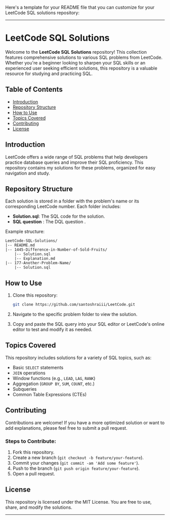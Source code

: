 Here's a template for your README file that you can customize for your LeetCode SQL solutions repository:

---

# LeetCode SQL Solutions

Welcome to the **LeetCode SQL Solutions** repository! This collection features comprehensive solutions to various SQL problems from LeetCode. Whether you're a beginner looking to sharpen your SQL skills or an experienced user seeking efficient solutions, this repository is a valuable resource for studying and practicing SQL.

## Table of Contents

- [Introduction](#introduction)
- [Repository Structure](#repository-structure)
- [How to Use](#how-to-use)
- [Topics Covered](#topics-covered)
- [Contributing](#contributing)
- [License](#license)

## Introduction

LeetCode offers a wide range of SQL problems that help developers practice database queries and improve their SQL proficiency. This repository contains my solutions for these problems, organized for easy navigation and study.

## Repository Structure

Each solution is stored in a folder with the problem's name or its corresponding LeetCode number. Each folder includes:
- **Solution.sql**: The SQL code for the solution.
- **SQL question** : The DQL question .

Example structure:
```
LeetCode-SQL-Solutions/
|-- README.md
|-- 1445-Difference-in-Number-of-Sold-Fruits/
    |-- Solution.sql
    |-- Explanation.md
|-- 177-Another-Problem-Name/
    |-- Solution.sql
```

## How to Use

1. Clone this repository:
   ```bash
   git clone https://github.com/santoshraiii/LeetCode.git
   ```

2. Navigate to the specific problem folder to view the solution.

3. Copy and paste the SQL query into your SQL editor or LeetCode's online editor to test and modify it as needed.

## Topics Covered

This repository includes solutions for a variety of SQL topics, such as:
- Basic `SELECT` statements
- `JOIN` operations
- Window functions (e.g., `LEAD`, `LAG`, `RANK`)
- Aggregation (`GROUP BY`, `SUM`, `COUNT`, etc.)
- Subqueries
- Common Table Expressions (CTEs)

## Contributing

Contributions are welcome! If you have a more optimized solution or want to add explanations, please feel free to submit a pull request.

### Steps to Contribute:
1. Fork this repository.
2. Create a new branch (`git checkout -b feature/your-feature`).
3. Commit your changes (`git commit -am 'Add some feature'`).
4. Push to the branch (`git push origin feature/your-feature`).
5. Open a pull request.

## License

This repository is licensed under the MIT License. You are free to use, share, and modify the solutions.

---
